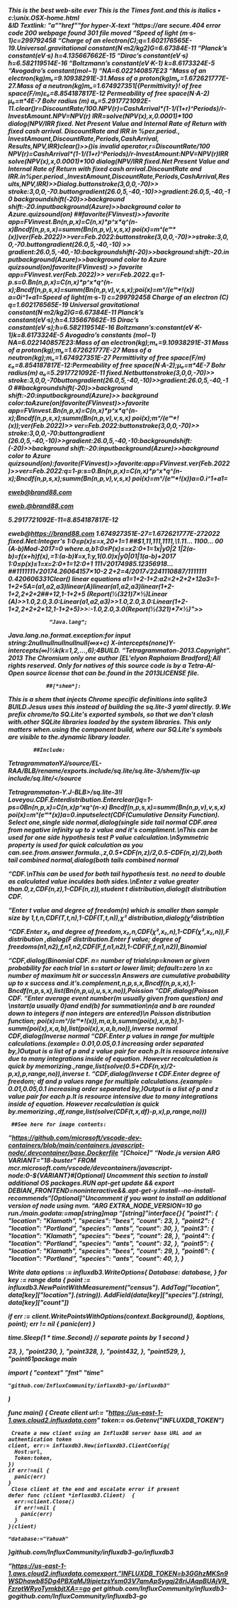     
<!doctypehtml>  <html>  <head>  <title>
   </title> </head> </body> </html>
        <p>  </p> <H> <strong>
                <em>
This is the <b> best web-site </b> ever<spanstyle=font-family times>
   This is the Times font.and <i> this is italics </i>•</font> c:\unix.OSX-home.html<div>&<spanCSS<a>ID<dior<span>
Textlink:
<ahref="https://techterms.com/definitions/computers"><imgsrc="/images/computer.jpg"alt=desktopPC"></a>"a"<a>"href"<a>"for hyper-X-text
“https://are secure.404 error code
200 webpage found 301 file moved
“Speed of light (m⋅s-1)c=299792458
“Charge of an electron(C);q=1.602176565E-19.Universal.gravitational constant(N⋅m2/kg2)G=6.67384E-11
“Planck’s constant(eV⋅s)
h=4.135667662E-15
“Dirac’s constant(eV⋅s)
ħ=6.582119514E-16
“Boltzmann’s constant(eV⋅K-1)
k=8.6173324E-5
“Avogadro’s constant(mol−1)
“NA=6.022140857E23
“Mass of an electron(kg)mₑ=9.10938291E-31.Mass of a proton(kg)mₚ=1.672621777E-27.Mass of a neutron(kg)mₙ=1.674927351[{Permittivity}! 
of free space(F/m)ε₀=8.854187817E-12
Permeability of free space(N⋅A-2)
μ₀=π*4E-7 Bohr radius (m)
a₀=5.2917721092E-11.clear()r=DiscountRate/100.NPV(r)=CashArrival*(1-1/(1+r)^Periods)/r-InvestAmount.NPV=NPV(r)
IRR=solve(NPV(x),x,0.0001)*100
dialog(NPV/IRR fixed.
Net Present Value and Internal Rate of Return with fixed cash arrival. DiscountRate and IRR in %per.period.,
InvestAmount,DiscountRate,Periods,CashArrival, Results,NPV,IRR)clear()>>()is invalid operator,r=DiscountRate/100
NPV(r)=CashArrival*(1-1/(1+r)^Periods)/r-InvestAmount:NPV=NPV(r)IRR
solve(NPV(x),x,0.0001)*100
dialog(NPV/IRR fixed.Net Present Value and Internal Rate of Return with fixed cash arrival.DiscountRate and IRR.in%per.period.,InvestAmount,DiscountRate,Periods,CashArrival,Results,NPV,IRR)>>Dialog.buttonstroke(3,0,0,-70)>>
stroke:3,0,0,-70.buttongradient(26.0,5,-40,-10)>>gradient:26.0,5,-40,-10
backgroundshift(-20)>>background shift:-20.inputbackground(Azure)>>background color to Azure.quizsound(on)
##favorite(FVinvest)>>favorite app=FVinvest.Bn(n,p,x)=C(n,x)*p^x*q^(n-x)Bncdf(n,p,s,x)=summ(Bn(n,p,v),v,s,x)
poi(x)=mˣ(eᵐ*(x))ver(Feb.2022)>>ver=Feb.2022:buttonstroke(3,0,0,-70)>>stroke:3,0,0,-70.buttongradient(26.0,5,-40,-10) >> gradient:26.0,5,-40,-10:backgroundshift(-20)>>background:shift:-20.inputbackground(Azure)>>background color to Azure
quizsound(on)favorite(FVinvest) >> 
favorite app=FVinvest.ver(Feb.2022)>>
ver=Feb.2022.q=1-p.s=0.Bn(n,p,x)=C(n,x)*p^x*q^(n-x);Bncdf(n,p,s,x)=summ(Bn(n,p,v),v,s,x);poi(x)=mˣ/(eᵐ*!(x))
a=0i^1+a1=Speed of light(m⋅s-1)
c=299792458 Charge of an electron (C)
q=1.602176565E-19
Universal gravitational constant(N⋅m2/kg2)G=6.67384E-11
Planck’s constant(eV⋅s);h=4.135667662E-15
 Dirac’s constant(eV⋅s);ħ=6.582119514E-16
Boltzmann’s:constant(eV⋅K-1)k=8.6173324E-5
 Avogadro’s constants	(mol−1)
NA=6.022140857E23:Mass of an electron(kg);mₑ=9.10938291E-31
Mass of a proton(kg);mₚ=1.672621777E-27
Mass of a neutron(kg);mₙ=1.674927351E-27
Permittivity of free space(F/m)
ε₀=8.854187817E-12:Permeability of free space(N⋅A-2);μ₀=π*4E-7 Bohr radius(m)
a₀=5.2917721092E-11
fixed.Netbuttonstroke(3,0,0,-70)>> stroke:3,0,0,-70buttongradient(26.0,5,-40,-10)>>gradient:26.0,5,-40,-10
##backgroundshift(-20)>>background shift:-20:inputbackground(Azure)>>
background color:toAzure(on)favorite(FVinvest)>>favorite app=FVinvest.Bn(n,p,x)=C(n,x)*p^x*q^(n-x);Bncdf(n,p,s,x);summ(Bn(n,p,v),v,s,x)
poi(x);mˣ/(eᵐ*!(x));ver(Feb.2022)>>
ver=Feb.2022:buttonstroke(3,0,0,-70)>>
stroke:3,0,0,-70:buttongradient
(26.0,5,-40,-10)>>gradient:26.0,5,-40,-10:backgroundshift:(-20)>>background shift:-20:inputbackground(Azure)>>background color to Azure
quizsound(on):favorite(FVinvest)>>favorite:app=FVinvest.ver(Feb.2022)>>ver=Feb.2022:q=1-p:s=0.Bn(n,p,x)=C(n,x)*p^x*q^(n-x);Bncdf(n,p,s,x);summ(Bn(n,p,v),v,s,x)
poi(x)=mˣ/(eᵐ*!(x))a=0.i^1+a1=

 eweb@brand88.com

eweb.@brand88.com

5.2917721092E-11=8.854187817E-12

eweb@https://brand88.com
      1.674927351E-27=1.672621777E-272022
fixed.Net:Integer's 
1:0≤p(x)≤=x,20+1=1
##$1,11,111,1111,\1.11... 
1100... 00
(A-b)Mod-2017=0 where.a,b1:0≤P(x)≤=x2:0+1=1x|y0|2
1|2(a-b)=f(x+h)f(x),=1:(a-b)¥=x,1:y,1(0.0)x|y0|01|1(a-b)+2017
1:0≤p(x)≤1=x=2:0+1=12:0+1
111√20174985.12356918...
##1111111√20174.26064157×10-2
2+2=4/2017√2241110887/1111111
0.420606331Clear()
linear equations
a1=1+2-1+2:a2=2+2+2+12a3=1-1+2+5A=(a1,a2,a3)linear(A)linear(a1,a2,a3)linear(1+2-1+2,2+2+2##+12,1-1+2+5 (Report(½(321)7×½)Linear
(A)>>1.0,2.0,3.0:Linear(a1,a2,a3)>>1.0,2.0,3.0:Linear(1+2-1+2,2+2+2+12,1-1+2+5)>>:-1.0,2.0,3.0(Report(½(321)*7×½)">>

                 ”Java.lang“;

Java.lang.no.format.exception:for input string:2nullnullnullnullnull(∞x+c)
X-intercepts(none)Y-intercepts(∞)½k(k=1,2,...,6);4BUILD.
   “Tetragrammaton-2013.Copyright”. 
2013 
The Chromium only one author [*EL'elyon Raphaiam Bradford*];All rights
 reserved.
Only for natives of this source code is  by a 
Tetra-AI-Open source license that can be.found in the 2013LICENSE file.

                ##[*shem*]:

This is a shem that injects Chrome specific definitions into sqlite3 
BUILD.Jesus uses this instead of building the sq.lite-3 yaml directly.
9.We prefix chrome/to SQ.Lite's exported symbols, so that we don't clash with.other SQLite libraries loaded by the system libraries. This only matters when.using the component build, where our SQ.Lite's symbols are visible to the.dynamic library loader.
           
            ##Include:

TetragrammatonYJ/source/EL-RAA/BLB/rename/exports.include/sq.lite/sq.lite-3/shem/fix-up
include/sq.lite/</source 

Tetragrammaton-Y.J-BLB>/sq.lite-3&#33;I Loveyou.CDF.Enterdistribution.Enterclear()q=1-ps=0Bn(n,p,x)=C(n,x)*p^x*q^(n-x)
Bncdf(n,p,s,x)=summ(Bn(n,p,v),v,s,x)
poi(x)=mˣ(eᵐ*(x))a=0.inputselect(CDF(Cumulative
Density Function).
Select one,single side normal,dialog(single side tail normal CDF.area from negative infinity up to  z value and it's compliment.\nThis can be used for one side hypothesis test P value calculation.\nSymmetric property is used for quick calculation as you can.see.from.answer.formula.,z,0.5+CDF(n,z)/2,0.5-CDF(n,z)/2),both tail combined normal,dialog(both tails combined normal 

“CDF.\nThis can be used for both tail hypothesis test. no need to double as calculated value inculdes both sides.\nEnter z value greater than.0,z,CDF(n,z),1-CDF(n,z)),student t distribution,dialog(t distribution CDF.
 
“Enter t value and degree of freedom(n) which is smaller than sample size by 1,t,n,CDF(T,t,n),1-CDF(T,t,n)),χ² distribution,dialog(χ²distribtion 

“CDF.Enter x₂ and degree of freedom,x₂,n,CDF(χ²,x₂,n),1-CDF(χ²,x₂,n)),F distribution ,dialog(F distribution.Enter f value; degree of freedoms(n1,n2),f,n1,n2,CDF(F,f,n1,n2),1-CDF(F,f,n1,n2)),Binomial 

“CDF,dialog(Binomial CDF. n= number of trials\np=known  or given probability for each trial \n s=start or lower limit; default=zero \n x= number of maximum hit or success\n Answers are cumulative probability up to x success and.it's.complement,n,p,s,x,Bncdf(n,p,s,x),1-Bncdf(n,p,s,x),list(Bn(n,p,u),u,s,x,no)),Poission 
“CDF,dialog(Poisson CDF. 
“Enter average event number(m usually given from question) and \nstart(a usually 0)and end(b) for summation\n(a and b are rounded down to integers if non integers are entered)\n Poisson distribution function; poi(x)=mˣ/(eᵐ*!(x)),m,a,b,summ(poi(x),x,a,b),1-summ(poi(x),x,a,b),list(poi(x),x,a,b,no)),inverse normal CDF,dialog(Inverse normal 
“CDF.Enter p values in range for multiple calculations.(example= 0.01,0.05,0.1 increasing order separated by,)Output is a list of p and z value pair for each p.It is resource intensive due to many  integrations inside of equation. 
However recalculation is quick by memorizing.,range,list(solve(0.5+CDF(n,x)/2-p,x),p,range,no)),inverse t. 
“CDF,dialog(Inverse t CDF.Enter degree of freedom; df and p values range for multiple calculations.(example= 0.01,0.05,0.1 increasing order separated by,)Output is a list of p and z value pair for each p.It is resource intensive due to many  integrations inside of equation. 
However recalculation is quick by.memorizing.,df,range,list(solve(CDF(t,x,df)-p,x),p,range,no)))

     ##See here for image contents: 

“https://github.com/microsoft/vscode-dev-containers/blob/main/containers.javascript-node/.devcontainer/base.Dockerfile
“[Choice]” 
“Node.js version
ARG VARIANT="18-buster"
FROM mcr.microsoft.com/vscode/devcontainers/javascript-node:0-${VARIANT}#[Optional] Uncomment this section to install additional OS packages.RUN apt-get update && export DEBIAN_FRONTEND=noninteractive\&&.apt-get-y.install--no-install-recommends<your-package-list-here>“[Optional]”Uncomment if you want to install an additional version of node using nvm.
“ARG EXTRA_NODE_VERSION=10
go run./main.godata:=map[string]map
“[string]”interface{}{
  "point1": {
    "location": "Klamath",
    "species":  "bees",
    "count":    23,
  },
  "point2": {
    "location": "Portland",
    "species":  "ants",
    "count":    30,
  },
  "point3": {
    "location": "Klamath",
    "species":  "bees",
    "count":    28,
  },
  "point4": {
    "location": "Portland",
    "species":  "ants",
    "count":    32,
  },
  "point5": {
    "location": "Klamath",
    "species":  "bees",
    "count":    29,
  },
  "point6": {
    "location": "Portland",
    "species":  "ants",
    "count":    40,
  },
}

 Write data
options := influxdb3.WriteOptions{
  Database: database,
}
for key := range data {
  point := influxdb3.NewPointWithMeasurement("census").
    AddTag("location", data[key]["location"].(string)).
    AddField(data[key]["species"].(string), data[key]["count"])

  if err := client.WritePointsWithOptions(context.Background(), &options, point); err != nil {
    panic(err)
  }

  time.Sleep(1 * time.Second) // separate points by 1 second
}

23,
  },
  "point230,
  },
  "point328,
  },
  "point432,
  },
  "point529,
  },
  "point61package main

import (
    "context"
    "fmt"
    "time"

    "github.com/InfluxCommunity/influxdb3-go/influxdb3"
)

func main() {
     Create client
    url:= "https://us-east-1-1.aws.cloud2.influxdata.com"
    token:= os.Getenv("INFLUXDB_TOKEN")

     Create a new client using an InfluxDB server base URL and an authentication token
    client, err:= influxdb3.New(influxdb3.ClientConfig{
      Host:url,
      Token:token,
    })
    if err!=nil {
      panic(err)
    }
     Close client at the end and escalate error if present
    defer func (client *influxdb3.Client)  {
      err:=client.Close()
      if err!=nil {
        panic(err)
      }
    }(client)

    “database:="Yahuah"
}github.com/InfluxCommunity/influxdb3-go/influxdb3

“https://us-east-1-1.aws.cloud2.influxdata.comexport.”INFLUXDB_TOKEN=b3GGhzMKSn9WSDhawb85Dg4PBXqMJ9ipietzsYsm03V7qmApSygqj28riJAqpBUAjVR_FzrotWRyoTymkbjtXA==go 
get github.com/InfluxCommunity/influxdb3-gogithub.com/InfluxCommunity/influxdb3-go

